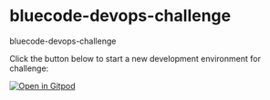 # bluecode-devops-challenge
bluecode-devops-challenge

Click the button below to start a new development environment for challenge:

[![Open in Gitpod](https://gitpod.io/button/open-in-gitpod.svg)](https://gitpod.io/#https://github.com/tcrst/bluecode-devops-challenge)
